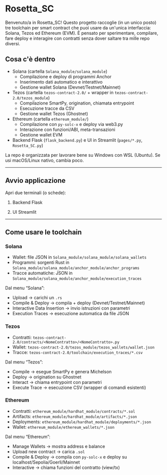 # Rosetta_SC

Benvenuto/a in Rosetta_SC! Questo progetto raccoglie (in un unico posto) tre toolchain per smart contract che puoi usare da un'unica interfaccia: Solana, Tezos ed Ethereum (EVM). È pensato per sperimentare, compilare, fare deploy e interagire con contratti senza dover saltare tra mille repo diversi.


## Cosa c'è dentro

- Solana (cartella `Solana_module/solana_module`)
  - Compilazione e deploy di programmi Anchor
  - Inserimento dati automatico e interattivo
  - Gestione wallet Solana (Devnet/Testnet/Mainnet)
- Tezos (cartella `tezos-contract-2.0/` + wrapper in `tezos-contract-2.0/tezos_module`)
  - Compilazione SmartPy, origination, chiamata entrypoint
  - Esecuzione tracce da CSV
  - Gestione wallet Tezos (Ghostnet)
- Ethereum (cartella `ethereum_module/`)
  - Compilazione con `py-solc-x` e deploy via web3.py
  - Interazione con funzioni/ABI, meta-transazioni 
  - Gestione wallet EVM
- Backend Flask (`flask_backend.py`) e UI in Streamlit (`pages/*.py`, `Rosetta_SC.py`)

La repo è organizzata per lavorare bene su Windows con WSL (Ubuntu). Se usi macOS/Linux nativo, cambia poco.


---


##  Avvio applicazione

Apri due terminali (o schede):

1) Backend Flask

2) UI Streamlit


---

##  Come usare le toolchain

### Solana
- Wallet: file JSON in `Solana_module/solana_module/solana_wallets`
- Programmi: sorgenti Rust in `Solana_module/solana_module/anchor_module/anchor_programs`
- Tracce automatiche: JSON in `Solana_module/solana_module/anchor_module/execution_traces`

Dal menu “Solana”:
- Upload → carichi un `.rs`
- Compile & Deploy → compila + deploy (Devnet/Testnet/Mainnet)
- Interactive Data Insertion → invio istruzioni con parametri
- Execution Traces → esecuzione automatica da file JSON

### Tezos
- Contratti: `tezos-contract-2.0/contracts/<NomeContratto>/<NomeContratto>.py`
- Wallet: `tezos-contract-2.0/tezos_module/tezos_wallets/wallet.json`
- Tracce: `tezos-contract-2.0/toolchain/execution_traces/*.csv`

Dal menu “Tezos”:
- Compile → esegue SmartPy e genera Michelson
- Deploy → origination su Ghostnet
- Interact → chiama entrypoint con parametri
- Execute Trace → esecuzione CSV (wrapper di comandi esistenti)

### Ethereum
- Contratti: `ethereum_module/hardhat_module/contracts/*.sol`
- Artifacts: `ethereum_module/hardhat_module/artifacts/*.json`
- Deployments: `ethereum_module/hardhat_module/deployments/*.json`
- Wallet: `ethereum_module/ethereum_wallets/*.json`

Dal menu “Ethereum”:
- Manage Wallets → mostra address e balance
- Upload new contract → carica `.sol`
- Compile & Deploy → compila con `py-solc-x` e deploy su localhost/Sepolia/Goerli/Mainnet
- Interactive → chiama funzioni del contratto (view/tx)
